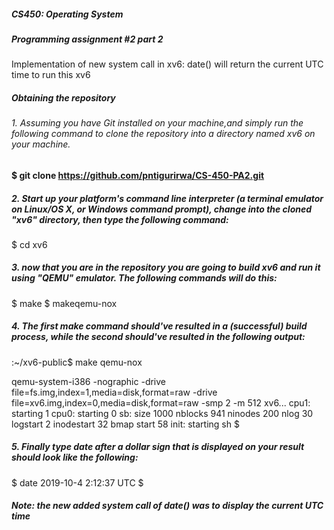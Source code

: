 ##### CS450: Operating System
##### Programming assignment #2 part 2

Implementation of new system call in xv6: date() will return the current UTC time to run this xv6 

##### Obtaining the repository

###### 1. Assuming you have Git installed on your machine,and  simply run the following command to clone the repository into a directory named xv6 on your machine.
 
 ####   $ git clone  https://github.com/pntigurirwa/CS-450-PA2.git
      
##### 2. Start up your platform's command line interpreter (a terminal emulator on Linux/OS X, or Windows command prompt), change into the cloned "xv6" directory, then type the following command:

$ cd xv6

##### 3. now that you are in the repository you are going to build xv6 and run it using "QEMU" emulator. The following commands will do this: 
 $ make 
 $ makeqemu-nox
##### 4. The first make command should've resulted in a (successful) build process, while the second should've resulted in the following output:

 :~/xv6-public$ make qemu-nox

qemu-system-i386 -nographic -drive file=fs.img,index=1,media=disk,format=raw -drive file=xv6.img,index=0,media=disk,format=raw -smp 2 -m 512 
xv6...
cpu1: starting 1
cpu0: starting 0
sb: size 1000 nblocks 941 ninodes 200 nlog 30 logstart 2 inodestart 32 bmap start 58 
init: starting sh
$ 
##### 5. Finally type date after a dollar sign that is displayed on your result should look like the following: 
$ date
2019-10-4 2:12:37 UTC
$ 

##### Note: the new added system call of date() was to display the current UTC time  

